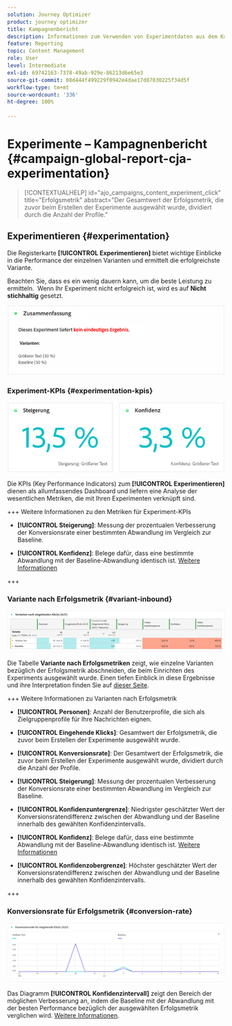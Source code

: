 ```yaml
---
solution: Journey Optimizer
product: journey optimizer
title: Kampagnenbericht
description: Informationen zum Verwenden von Experimentdaten aus dem Kampagnenbericht
feature: Reporting
topic: Content Management
role: User
level: Intermediate
exl-id: 69742163-7378-49ab-929e-86213d6e65e3
source-git-commit: 08d444f499229f0942e4dae17d87030225f34d5f
workflow-type: tm+mt
source-wordcount: '336'
ht-degree: 100%

---
```



# Experimente – Kampagnenbericht {#campaign-global-report-cja-experimentation}

>[!CONTEXTUALHELP]
>id="ajo_campaigns_content_experiment_click"
>title="Erfolgsmetrik"
>abstract="Der Gesamtwert der Erfolgsmetrik, die zuvor beim Erstellen der Experimente ausgewählt wurde, dividiert durch die Anzahl der Profile."

## Experimentieren {#experimentation}

Die Registerkarte **[!UICONTROL Experimentieren]** bietet wichtige Einblicke in die Performance der einzelnen Varianten und ermittelt die erfolgreichste Variante.

Beachten Sie, dass es ein wenig dauern kann, um die beste Leistung zu ermitteln.  Wenn Ihr Experiment nicht erfolgreich ist, wird es auf **Nicht stichhaltig** gesetzt.

![](assets/cja-experimentation-1.png)

### Experiment-KPIs {#experimentation-kpis}

![](assets/cja-experimentation-kpis.png)

Die KPIs (Key Performance Indicators) zum **[!UICONTROL Experimentieren]** dienen als allumfassendes Dashboard und liefern eine Analyse der wesentlichen Metriken, die mit Ihren Experimenten verknüpft sind.

+++ Weitere Informationen zu den Metriken für Experiment-KPIs

* **[!UICONTROL Steigerung]**: Messung der prozentualen Verbesserung der Konversionsrate einer bestimmten Abwandlung im Vergleich zur Baseline.

* **[!UICONTROL Konfidenz]**: Belege dafür, dass eine bestimmte Abwandlung mit der Baseline-Abwandlung identisch ist. [Weitere Informationen](../content-management/experiment-calculations.md#understand-confidence)

+++

### Variante nach Erfolgsmetrik {#variant-inbound}

![](assets/cja-experimentation-variants.png)

Die Tabelle **Variante nach Erfolgsmetriken** zeigt, wie einzelne Varianten bezüglich der Erfolgsmetrik abschneiden, die beim Einrichten des Experiments ausgewählt wurde.
Einen tiefen Einblick in diese Ergebnisse und ihre Interpretation finden Sie auf [dieser Seite](../content-management/get-started-experiment.md#interpret-results).

+++ Weitere Informationen zu Varianten nach Erfolgsmetrik

* **[!UICONTROL Personen]**: Anzahl der Benutzerprofile, die sich als Zielgruppenprofile für Ihre Nachrichten eignen.

* **[!UICONTROL Eingehende Klicks]**: Gesamtwert der Erfolgsmetrik, die zuvor beim Erstellen der Experimente ausgewählt wurde.

* **[!UICONTROL Konversionsrate]**: Der Gesamtwert der Erfolgsmetrik, die zuvor beim Erstellen der Experimente ausgewählt wurde, dividiert durch die Anzahl der Profile.

* **[!UICONTROL Steigerung]**: Messung der prozentualen Verbesserung der Konversionsrate einer bestimmten Abwandlung im Vergleich zur Baseline.

* **[!UICONTROL Konfidenzuntergrenze]**: Niedrigster geschätzter Wert der Konversionsratendifferenz zwischen der Abwandlung und der Baseline innerhalb des gewählten Konfidenzintervalls.

* **[!UICONTROL Konfidenz]**: Belege dafür, dass eine bestimmte Abwandlung mit der Baseline-Abwandlung identisch ist. [Weitere Informationen](../content-management/experiment-calculations.md#understand-confidence)

* **[!UICONTROL Konfidenzobergrenze]**: Höchster geschätzter Wert der Konversionsratendifferenz zwischen der Abwandlung und der Baseline innerhalb des gewählten Konfidenzintervalls.

+++

### Konversionsrate für Erfolgsmetrik {#conversion-rate}

![](assets/cja-experimentation-conversion.png)


Das Diagramm **[!UICONTROL Konfidenzintervall]** zeigt den Bereich der möglichen Verbesserung an, indem die Baseline mit der Abwandlung mit der besten Performance bezüglich der ausgewählten Erfolgsmetrik verglichen wird. [Weitere Informationen](../content-management/experiment-calculations.md#confidence-intervals).
